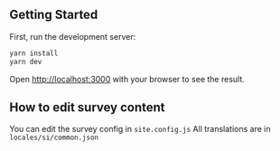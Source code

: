 ## Getting Started

First, run the development server:

```bash
yarn install
yarn dev
```

Open [http://localhost:3000](http://localhost:3000) with your browser to see the result.


## How to edit survey content

You can edit the survey config in `site.config.js`
All translations are in `locales/si/common.json`
